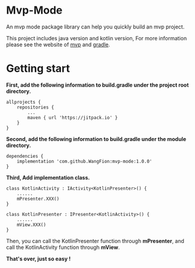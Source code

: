 # Mvp-Mode
An mvp mode package library can help you quickly build an mvp project.

This project includes java version and kotlin version, For more information please see the website of [mvp](https://www.jianshu.com/p/f660b475d381) and [gradle](https://www.jianshu.com/p/1bf4d5dee595).

# Getting start

**First, add the following information to build.gradle under the project root directory.**
```
allprojects {
	repositories {
		...
		maven { url 'https://jitpack.io' }
	}
}
```

**Second, add the following information to build.gradle under the module directory.**
```
dependencies {
    implementation 'com.github.WangFion:mvp-mode:1.0.0'
}
```

**Third, Add implementation class.**
```
class KotlinActivity : IActivity<KotlinPresenter>() {
    ......
    mPresenter.XXX()
}
```
```
class KotlinPresenter : IPresenter<KotlinActivity>() {
    ......
    mView.XXX()
}
```
Then, you can call the KotlinPresenter function through **mPresenter**, and call the KotlinActivity function through **mView**.

**That's over, just so easy !**
